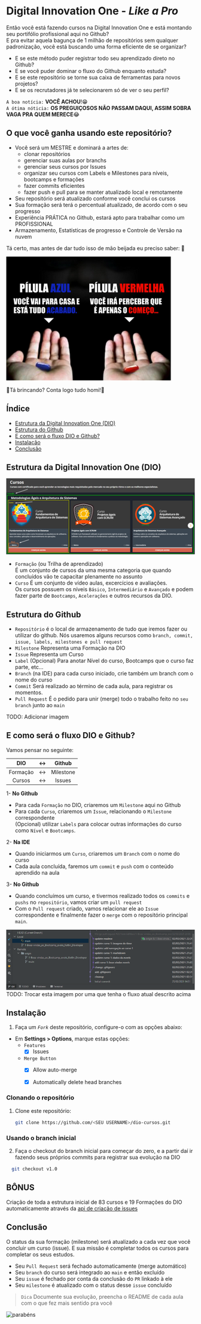 # Digital Innovation One - _Like a Pro_

Então você está fazendo cursos na Digital Innovation One e está montando seu portifólio profissional aqui no Github?  
E pra evitar aquela bagunça de 1 milhão de repositórios sem qualquer padronização, você está buscando uma forma eficiente de se organizar?

- E se este método puder registrar todo seu aprendizado direto no Github?
- E se você puder dominar o fluxo do Github enquanto estuda?
- E se este repositório se torne sua caixa de ferramentas para novos projetos?
- E se os recrutadores já te selecionarem só de ver o seu perfil?

`A boa notícia:` **VOCÊ ACHOU**!😁  
`A ótima nóticia:` **OS PREGUIÇOSOS NÃO PASSAM DAQUI, ASSIM SOBRA VAGA PRA QUEM MERECE**😂

## O que você ganha usando este repositório?

- Você será um MESTRE e dominará a artes de:
  - clonar repositórios
  - gerenciar suas aulas por branchs
  - gerenciar seus cursos por Issues
  - organizar seu cursos com Labels e Milestones para níveis, bootcamps e formações
  - fazer commits eficientes
  - fazer push e pull para se manter atualizado local e remotamente
- Seu repositório será atualizado conforme você conclui os cursos
- Sua formação será terá o percentual atualizado, de acordo com o seu progresso
- Experiência PRÁTICA no Github, estará apto para trabalhar como um PROFISSIONAL
- Armazenamento, Estatísticas de progresso e Controle de Versão na nuvem

Tá certo, mas antes de dar tudo isso de mão beijada eu preciso saber: 👋

![decisao](./assets/sua-decisao.png)

🔴Tá brincando? Conta logo tudo homi!🤣

## Índice

- [Estrutura da Digital Innovation One (DIO)](#estrutura-da-digital-innovation-one-dio)
- [Estrutura do Github](#estrutura-do-github)
- [E como será o fluxo DIO e Github?](#e-como-será-o-fluxo-dio-e-github)
- [Instalação](#instalação)
- [Conclusão](#conclusão)


## Estrutura da Digital Innovation One (DIO)
![dio-estrutura-](./assets/dio-estrutura-cursos.png)
- `Formação` (ou Trilha de aprendizado)  
  É um conjunto de cursos da uma mesma categoria que quando concluídos vão te capacitar plenamente no assunto
- `Curso`
  É um conjunto de vídeo aulas, excercícios e avaliações.  
  Os cursos possuem os níveis `Básico`, `Intermediário` e `Avançado` e podem fazer parte de `Bootcamps`, `Acelerações` e outros recursos da DIO.

## Estrutura do Github
- `Repositório` é o local de armazenamento de tudo que iremos fazer ou utilizar do github. Nós usaremos alguns recursos como `branch, commit, issue, labels, milestones e pull request`
- `Milestone` Representa uma Formação na DIO
- `Issue` Representa um Curso
- `Label` (Opcional) Para anotar Nível do curso, Bootcamps que o curso faz parte, etc...
- `Branch` (na IDE) para cada curso iniciado, crie também um branch com o nome do curso
- `Commit` Será realizado ao término de cada aula, para registrar os momentos.
- `Pull Request` É o pedido para unir (merge) todo o trabalho feito no `seu branch` junto ao `main`

TODO: Adicionar imagem

## E como será o fluxo DIO e Github?
Vamos pensar no seguinte:

| DIO | <-> | Github |
| :---: | :---: | :---:|
| Formação | <-> | Milestone |
| Cursos | <-> | Issues |

1- **No Github**
- Para cada `Formação` no DIO, criaremos um `Milestone` aqui no Github
- Para cada `Curso`, criaremos um `Issue`, relacionando o `Milestone` correspondente  
  (Opcional) utilizar `Labels` para colocar outras informações do curso como `Nível` e `Bootcamps`.

2- **Na IDE**
- Quando iniciarmos um `Curso`, criaremos um `Branch` com o nome do curso
- Cada aula concluída, faremos um `commit` e `push` com o conteúdo aprendido na aula

3- **No Github**
- Quando concluímos um curso, e tivermos realizado todos os `commits` e `pushs` no `repositório`, vamos criar um `pull request`
- Com o `Pull request` criado, vamos relacionar ele ao `Issue` correspondente e finalmente fazer o `merge` com o repositório principal `main`.

![commits](./assets/git-commits.png)
TODO: Trocar esta imagem por uma que tenha o fluxo atual descrito acima

<!-- 
[![EdMaxi stats](https://github-readme-stats-edmaxi.vercel.app/api?username=edMaxi&hide=contribs&count_private=true&show_icons=true&title_color=0af&icon_color=fa0&text_color=ddd&bg_color=1a202c&hide_border=true&locale=pt-br&custom_title=Minhas%20Estatísticas%20no%20Github)](https://github.com/edmaxi/github-readme-stats)
[![Top Langs](https://github-readme-stats-edmaxi.vercel.app/api/top-langs/?username=edmaxi)](https://github.com/edmaxi/github-readme-stats)
-->


## Instalação

1. Faça um _`Fork`_ deste repositório, configure-o com as opções abaixo:
* Em **Settings > Options**, marque estas opções:
  - `Features`
    - [x] Issues
  - `Merge Button`
    - [x] Allow auto-merge
    - [x] Automatically delete head branches


### Clonando o repositório

1. Clone este repositório:
   ```bash
   git clone https://github.com/<SEU USERNAME>/dio-cursos.git
   ```
### Usando o branch inicial
2. Faça o checkout do branch inicial para começar do zero, e a partir daí ir fazendo seus próprios commits
   para registrar sua evolução na DIO
```bash
  git checkout v1.0
```

## BÔNUS

Criação de toda a estrutura inicial de 83 cursos e 19 Formações do DIO automaticamente através da [api de criação de issues](./criar_issues_via_api/README.md)

## Conclusão

O status da sua formação (milestone) será atualizado a cada vez que você concluir um curso (issue).
E sua missão é completar todos os cursos para completar os seus estudos.

- Seu `Pull Request` será fechado automaticamente (merge automático)
- Seu `branch` do curso será integrado ao `main` e então excluído
- Seu `issue` é fechado por conta da conclusão do `PR` linkado à ele
- Seu `milestone` é atualizado com o status desse `issue` concluído

> `Dica` Documente sua evolução, preencha o README de cada aula com o que fez mais sentido pra você

![parabéns](https://media.giphy.com/media/xT0xezQGU5xCDJuCPe/giphy.gif)

